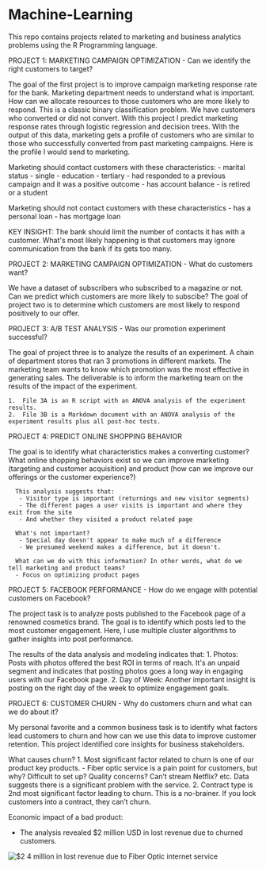 # Machine-Learning

This repo contains projects related to marketing and business analytics problems using the R Programming language.

PROJECT 1: MARKETING CAMPAIGN OPTIMIZATION - Can we identify the right customers to target?

The goal of the first project is to improve campaign marketing response rate for the bank.  Marketing department needs to understand what is important. How can we allocate resources to those customers who are more likely to respond. This is a classic binary classification problem. We have customers who converted or did not convert. With this project I predict marketing response rates through logistic regression and decision trees. With the output of this data, marketing gets a profile of customers who are similar to those who successfully converted from past marketing campaigns. Here is the profile I would send to marketing.

  Marketing should contact customers with these characteristics:
    - marital status - single
    - education -  tertiary
    - had responded to a previous campaign and it was a positive outcome
    - has account balance
    - is retired or a student

  Marketing should not contact customers with these characteristics
    - has a personal loan
    - has mortgage loan


  KEY INSIGHT: The bank should limit the number of contacts it has with  a customer. What's most likely                      happening is that customers may ignore communication from the bank if its gets too many.


PROJECT 2: MARKETING CAMPAIGN OPTIMIZATION - What do customers want?

We have a dataset of subscribers who subscribed to a magazine or not. Can we predict which customers are more likely to subscibe? The goal of project two is to determine which customers are most likely to respond positively to our offer.


PROJECT 3: A/B TEST ANALYSIS - Was our promotion experiment successful?

The goal of project three is to analyze the results of an experiment. A chain of department stores that ran 3 promotions in different markets. The marketing team wants to know which promotion was the most effective in generating sales. The deliverable is to inform the marketing team on the results of the impact of the experiment.

    1.  File 3A is an R script with an ANOVA analysis of the experiment results.
    2.  File 3B is a Markdown document with an ANOVA analysis of the experiment results plus all post-hoc tests.


PROJECT 4: PREDICT ONLINE SHOPPING BEHAVIOR

The goal is to identify what characteristics makes a converting customer? What online shopping behaviors exist so we can improve marketing (targeting and customer acquisition) and product (how can we improve our offerings or the customer experience?)

      This analysis suggests that:
       - Visitor type is important (returnings and new visitor segments)
       - The different pages a user visits is important and where they exit from the site
       - And whether they visited a product related page

      What's not important?
       - Special day doesn't appear to make much of a difference
       - We presumed weekend makes a difference, but it doesn't.

      What can we do with this information? In other words, what do we tell marketing and product teams?
      - Focus on optimizing product pages

PROJECT 5: FACEBOOK PERFORMANCE - How do we engage with potential customers on Facebook?

The project task is to analyze posts published to the Facebook page of a renowned cosmetics brand. The goal is to identify which posts led to the most customer engagement. Here, I use multiple cluster algorithms to gather insights into post performance.

  The results of the data analysis and modeling indicates that:
    1.  Photos: Posts with photos offered the best ROI in terms of reach. It's an unpaid segment and indicates that posting photos goes a long way in engaging users with our Facebook page.
    2. Day of Week: Another important insight is posting on the right day of the week to optimize engagement goals.


PROJECT 6: CUSTOMER CHURN - Why do customers churn and what can we do about it?

My personal favorite and a common business task is to identify what factors lead customers to churn and how can we use this data to improve customer retention. This project identified core insights for business stakeholders.

  What causes churn?
       1. Most significant factor related to churn is one of our product key products.
        - Fiber optic service is a pain point for customers, but why? Difficult to set up? Quality concerns?           Can’t stream Netflix? etc. Data suggests there is a significant problem with the service.
       2. Contract type is 2nd most significant factor leading to churn. This is a no-brainer. If you lock             customers into a contract, they can’t churn.

  Economic impact of a bad product:     
  - The analysis revealed $2 million USD in lost revenue due to churned customers.

![$2 4 million in lost revenue due to Fiber Optic internet service](https://user-images.githubusercontent.com/13710429/120935138-9c883900-c701-11eb-99f8-ac6c15bdd175.png)

